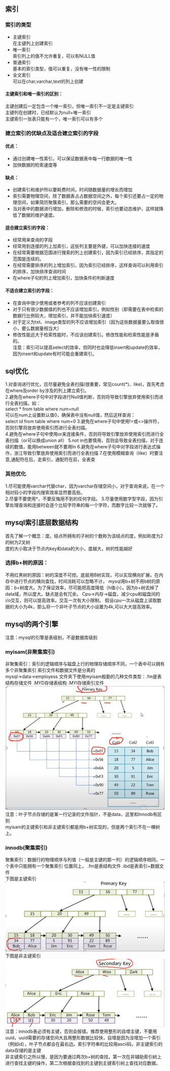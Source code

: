 ## 索引
### 索引的类型  
 * 主键索引     
   在主键列上创建索引
 * 唯一索引      
   索引列上的值不允许重复，可以有NULL值
 * 普通索引  
   基本的索引类型，值可以重复，没有唯一性的限制 
 * 全文索引  
   可以在char,varchar,text的列上创建      
 #### 主键索引和唯一索引的区别：  
   主键创建后一定包含一个唯一索引，但唯一索引不一定是主键索引  
   主键列在创建时，已经默认为null+唯一索引  
   主键索引一张表只能有一个，唯一索引可以有多个
### 建立索引的优缺点及适合建立索引的字段
#### 优点：
 * 通过创建唯一性索引，可以保证数据表中每一行数据的唯一性
 * 加快数据的检索速度等     
#### 缺点：
 * 创建索引和维护所以要耗费时间，时间随数据量的增长而增加
 * 索引需要物理空间，除了数据表占占数据空间之外，每个索引还要占一定的物理空间，如果简历聚簇索引，那么需要的空间会更大。
 * 当对表中的数据进行增加，删除和修改的时候，索引也要动态维护，这样就降低了数据的维护速度。       
#### 适合建立索引的字段：
 * 经常用来查询的字段
 * 经常用到连接的列上加索引，这些列主要是外键，可以加快连接的速度
 * 在经常需要根据范围进行搜索的列上创建索引，因为索引已经排序，其指定的范围是连续的。
 * 在经常需要排序的列上增加索引，因为索引已经排序，这样查询可以利用索引的排序，加快排序查询时间
 * 在where子句的列上增加索引，加快条件的判断速度              
#### 不适合建立索引的字段：
  * 在查询中很少使用或者参考的列不应该创建索引
  * 对于只有很少数据值的列也不应该增加索引，例如性别（即需要在表中检索的数据行比例较大，增加索引，并不能加快索引速度）
  * 对于定义为txt、image类型的列不应该增加索引（因为这些数据量要么取值很小，要么数据量相当大）
  * 修改性能远大于检索性能时，不应该创建索引。修改性能和检索性能是矛盾的。    
  注意：索引可以提高select的效率，但同时也会降低insert和update的效率，因为insert和update有时可能会重建索引。     
## sql优化    
 1.对查询进行优化，应尽量避免全表扫描(很重要，常见count(*)、like)，首先考虑在where及order by涉及的列上建立索引。  
 2.避免在where子句中对字段进行Null值判断，否则将导致引擎放弃使用索引而进行全表扫描，如：   
   select * from table where num=null   
   可以在num上设置默认值0，确保表中没有null值，然后这样查询：   
   select id from table where num=0
 3.避免在where子句中使用!=或<>操作符，否则引擎将放弃使用索引而进行全表扫描。  
 4.避免在where子句中使用or来连接条件，否则将导致引擎放弃使用索引而进行全表扫描（or可以换成union all）
 5.not in也要慎用，否则会导致全表扫描，对于连续的数值，能用between就不要用In
 6.避免在where子句中对字段进行表达式操作，浙江导致引擎放弃使用索引而进行全表扫描 
 7.在使用模糊查询（like）时要注意,通配符在后，走索引，通配符在前，全表查
### 其他优化  
1.尽可能使用varchar代替char，因为varchar存储空间小，对于查询来说，在一个相对较小的字段内搜索效率显然要高些。    
2.尽量不要使用*，不要反悔用不到的任何字段。
3.尽量使用数字型字段，因为引擎处理查询和连接时会逐个比较字符串的每一个字符，而数字比较一次就够了。
 
## mysql索引底层数据结构  
  首先了解一个概念：度。结点所拥有的子树的个数称为该结点的度，例如称度为2的树为2叉树     
  度的大小取决于节点内key和data的大小，度越大，树的性能越好     
### 选择b+树的原因：
  不用红黑树的原因：树的深度不可控。底层用B树实现，可以实现横向扩展，在内存中进行节点的横向查找，时间消耗可以忽略不计，
  mysql用b+树不用b树的原因：b+树度大。为了保证效率，尽可能把高度降低（h值小）。因为b+树去掉了data域，所以度大。缺点是会有冗余。
  Cpu->内存->磁盘，减少cpu和磁盘间的i/o交互，则可以提高效率。交互一次有大小限制。 假设cpu一次从磁盘上读取数据的大小为4k，那么将一个非叶子节点的大小设置为4k,可以大大提高效率。
  
## mysql的两个引擎
 注意：mysql的引擎是表级别，不是数据库级别   
### myisam(非聚集索引)
 非聚集索引：索引的逻辑顺序与磁盘上行的物理存储顺序不同，一个表中可以拥有多个非聚集索引
 索引文件和数据文件是分离的     
 mysql->data->employess 文件夹下使用myisam殷勤的几种文件类型：.fm是表结构存储文件 .MYD存储表结构 .MYI存储索引文件    
 ![](https://github.com/FantasmYi/CodeMonkeyNote/blob/master/image/myisam.png)   
 注意：叶子节点存储的是某一行记录的文件指针，不是data，这里和Innodb有区别    
 myisam的主键索引和非主键索引都是用b+树实现的，但是两个索引不在一棵树上。    
### innodb(聚集索引)
聚集索引：数据行的物理顺序与列值（一般是主键的那一列）的逻辑顺序相同，一个表中只能拥有一个聚集索引
位置同上， .fm是表结构文件 .ibd是表索引+数据文件    
下图是主键索引    
![](https://github.com/FantasmYi/CodeMonkeyNote/blob/master/image/innodb.png)     
下图是非主键索引    
![](https://github.com/FantasmYi/CodeMonkeyNote/blob/master/image/innodb2.png)   
注意：innodb表必须有主键，否则会报错。推荐使用整形的自增主键，不要用uuid，uuid需要的存储空间大且用整形数据比较快，自增是因为没增加一个索引（例如id），叶子节点都会在最右边。索引字符串的比较用ascii码，非主键索引的data存储的是主键    
非主键索引之所以慢，是因为要通过两次b+树的查找，第一次在非辅助索引树上进行查找主键的操作，第二次根据查找到的主键到主键索引树上查找对应数据。      
